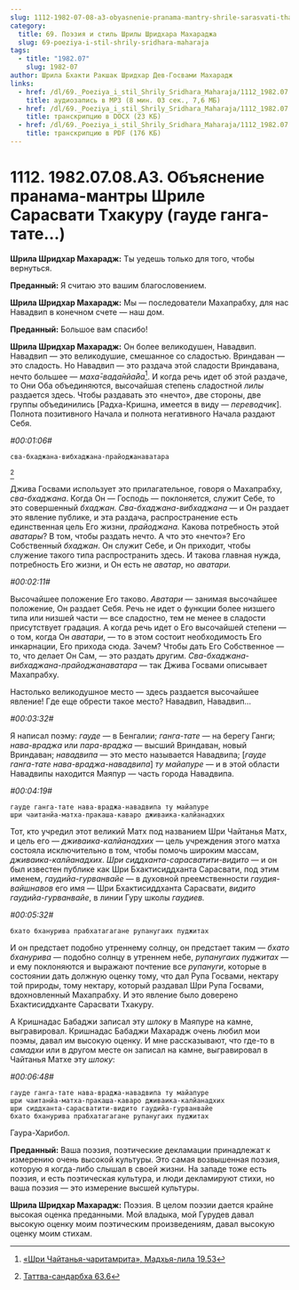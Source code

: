 ```yaml
---
slug: 1112-1982-07-08-a3-obyasnenie-pranama-mantry-shrile-sarasvati-thakuru-gaude-ganga-tate
category:
  title: 69. Поэзия и стиль Шрилы Шридхара Махараджа
  slug: 69-poeziya-i-stil-shrily-sridhara-maharaja
tags:
  - title: "1982.07"
    slug: 1982-07
author: Шрила Бхакти Ракшак Шридхар Дев-Госвами Махарадж
links:
  - href: /dl/69._Poeziya_i_stil_Shrily_Sridhara_Maharaja/1112_1982.07.08.A3_SridharMj_Objasnenie_pranama-mantry_Shrile_Sarasvati_Thakuru_(gaude_ganga-tate).mp3
    title: аудиозапись в MP3 (8 мин. 03 сек., 7,6 МБ)
  - href: /dl/69._Poeziya_i_stil_Shrily_Sridhara_Maharaja/1112_1982.07.08.A3_SridharMj_Objasnenie_pranama-mantry_Shrile_Sarasvati_Thakuru_(gaude_ganga-tate).docx
    title: транскрипцию в DOCX (23 КБ)
  - href: /dl/69._Poeziya_i_stil_Shrily_Sridhara_Maharaja/1112_1982.07.08.A3_SridharMj_Objasnenie_pranama-mantry_Shrile_Sarasvati_Thakuru_(gaude_ganga-tate).pdf
    title: транскрипцию в PDF (176 КБ)
---
```


# 1112. 1982.07.08.A3. Объяснение пранама-мантры Шриле Сарасвати Тхакуру (гауде ганга-тате…)

**Шрила Шридхар Махарадж:** Ты уедешь только для того, чтобы вернуться.

**Преданный:** Я считаю это вашим благословением.

**Шрила Шридхар Махарадж:** Мы — последователи Махапрабху, для нас Навадвип в конечном счете — наш дом.

**Преданный:** Большое вам спасибо!

**Шрила Шридхар Махарадж:** Он более великодушен, Навадвип. Навадвип — это великодушие, смешанное со сладостью. Вриндаван — это сладость. Но Навадвип — это раздача этой сладости Вриндавана, нечто большее — *маха̄-вада̄нйа̄йа*[^_ftn1]. И когда речь идет об этой раздаче, то Они Оба объединяются, высочайшая степень сладостной *лилы* раздается здесь. Чтобы раздавать это «нечто», две стороны, две группы объединились [Радха-Кришна, имеется в виду — *переводчик*]. Полнота позитивного Начала и полнота негативного Начала раздают Себя.

*#00:01:06#*

    сва-бхаджана-вибхаджана-прайоджанаватара
[^_ftn2]

Джива Госвами использует это прилагательное, говоря о Махапрабху, *сва-бхаджана*. Когда Он — Господь — поклоняется, служит Себе, то это совершенный *бхаджан. Сва-бхаджана-вибхаджана* — и Он раздает это явление публике, и эта раздача, распространение есть единственная цель Его жизни, *прайоджана.* Какова потребность этой *аватары*? В том, чтобы раздать нечто. А что это «нечто»? Его Собственный *бхаджан*. Он служит Себе, и Он приходит, чтобы служение такого типа распространить здесь. И такова главная нужда, потребность Его жизни, и Он есть не *аватар*, но *аватари.*

*#00:02:11#*

Высочайшее положение Его таково. *Аватари* — занимая высочайшее положение, Он раздает Себя. Речь не идет о функции более низшего типа или низшей части — все сладостно, тем не менее в сладости присутствует градация. А когда речь идет о Его высочайшей степени — о том, когда Он *аватари*, — то в этом состоит необходимость Его инкарнации, Его прихода сюда. Зачем? Чтобы дать Его Собственное — то, что делает Он Сам, — это раздать другим. *Сва-бхаджана-вибхаджана-прайоджанаватара* — так Джива Госвами описывает Махапрабху.

Настолько великодушное место — здесь раздается высочайшее явление! Где еще обрести такое место? Навадвип, Навадвип…

*#00:03:32#*

Я написал поэму: *гауде* — в Бенгалии; *ганга-тате* — на берегу Ганги; *нава-враджа* или *пара-враджа* — высший Вриндаван, новый Вриндаван; *навадвипа* — это место называется Навадвипа; [*гауде ганга-тате нава-враджа-навадвипа*] *ту майапуре* — и в этой области Навадвипы находится Маяпур — часть города Навадвипа.

*#00:04:19#*

    гауде ганга-тате нава-враджа-навадвипа ту майапуре
    шри чаитанйа-матха-пракаша-каваро дживаика-калйанадхих

Тот, кто учредил этот великий Матх под названием Шри Чайтанья Матх, и цель его — *дживаика-калйанадхих* — цель учреждения этого матха состояла исключительно в том, чтобы помочь широким массам, *дживаика-калйанадхих*. *Шри сиддханта-сарасватити-видито* — и он был известен публике как Шри Бхактисиддханта Сарасвати, под этим именем, *гаудийа-гурванвайе* — в духовной преемственности *гаудия-вайшнавов* его имя — Шри Бхактисиддханта Сарасвати, *видито гаудийа-гурванвайе*, в линии Гуру школы *гаудиев.*

*#00:05:32#*

    бхато бханурива прабхатагагане рупанугаих пуджитах

И он предстает подобно утреннему солнцу, он предстает таким — *бхато бханурива* — подобно солнцу в утреннем небе, *рупанугаих пуджитах* — и ему поклоняются и выражают почтение все *рупануги*, которые в состоянии дать должную оценку тому, что дал Рупа Госвами, нектару той природы, тому нектару, который раздавал Шри Рупа Госвами, вдохновленный Махапрабху. И это явление было доверено Бхактисиддханте Сарасвати Тхакуру.

А Кришнадас Бабаджи записал эту *шлоку* в Маяпуре на камне, выгравировал. Кришнадас Бабаджи Махарадж очень любил мои поэмы, давал им высокую оценку. И мне рассказывают, что где-то в *самадхи* или в другом месте он записал на камне, выгравировал в Чайтанья Матхе эту *шлоку*:

*#00:06:48#*

    гауде ганга-тате нава-враджа-навадвипа ту майапуре
    шри чаитанйа-матха-пракаша-каваро дживаика-калйанадхих
    шри сиддханта-сарасватити-видито гаудийа-гурванвайе
    бхато бханурива прабхатагагане рупанугаих пуджитах

Гаура-Харибол.

**Преданный:** Ваша поэзия, поэтические декламации принадлежат к измерению очень высокой культуры. Это самая возвышенная поэзия, которую я когда-либо слышал в своей жизни. На западе тоже есть поэзия, и есть поэтическая культура, и люди декламируют стихи, но ваша поэзия — это измерение высшей культуры.

**Шрила Шридхар Махарадж:** Поэзия. В целом поэзии дается крайне высокая оценка преданными. Мой владыка, мой Гурудев давал высокую оценку моим поэтическим произведениям, давал высокую оценку моим стихам.



[^_ftn1]: [«Шри Чайтанья-чаритамрита», Мадхья-лила 19.53](../notes/shri-chajtanya-charitamrita-madhya-lila/shri-chajtanya-charitamrita-madhya-lila-19-53.md)

[^_ftn2]: [Таттва-сандарбха 63.6](../notes/tattva-sandarbha/tattva-sandarbha-63-6.md)
